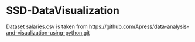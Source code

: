 # SSD-DataVisualization


Dataset salaries.csv is taken from https://github.com/Apress/data-analysis-and-visualization-using-python.git
